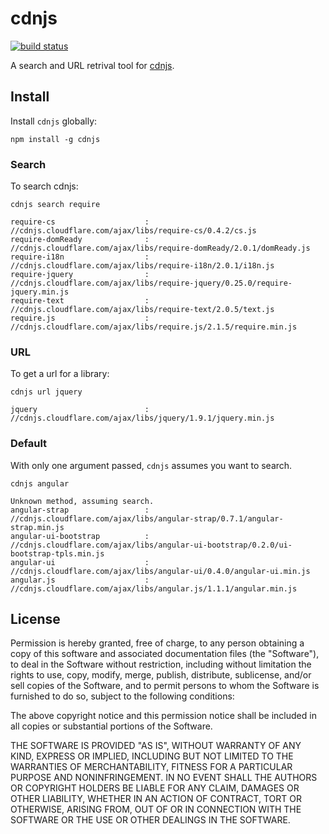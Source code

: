 # cdnjs

[![build status](https://secure.travis-ci.org/phuu/cdnjs.png)](http://travis-ci.org/phuu/cdnjs)

A search and URL retrival tool for [cdnjs](//cdnjs.com).

## Install

Install `cdnjs` globally:

`npm install -g cdnjs`

### Search

To search cdnjs:

`cdnjs search require`

```
require-cs                    : //cdnjs.cloudflare.com/ajax/libs/require-cs/0.4.2/cs.js
require-domReady              : //cdnjs.cloudflare.com/ajax/libs/require-domReady/2.0.1/domReady.js
require-i18n                  : //cdnjs.cloudflare.com/ajax/libs/require-i18n/2.0.1/i18n.js
require-jquery                : //cdnjs.cloudflare.com/ajax/libs/require-jquery/0.25.0/require-jquery.min.js
require-text                  : //cdnjs.cloudflare.com/ajax/libs/require-text/2.0.5/text.js
require.js                    : //cdnjs.cloudflare.com/ajax/libs/require.js/2.1.5/require.min.js
```

### URL

To get a url for a library:

`cdnjs url jquery`

```
jquery                        : //cdnjs.cloudflare.com/ajax/libs/jquery/1.9.1/jquery.min.js
```

### Default

With only one argument passed, `cdnjs` assumes you want to search.

`cdnjs angular`

```
Unknown method, assuming search.
angular-strap                 : //cdnjs.cloudflare.com/ajax/libs/angular-strap/0.7.1/angular-strap.min.js
angular-ui-bootstrap          : //cdnjs.cloudflare.com/ajax/libs/angular-ui-bootstrap/0.2.0/ui-bootstrap-tpls.min.js
angular-ui                    : //cdnjs.cloudflare.com/ajax/libs/angular-ui/0.4.0/angular-ui.min.js
angular.js                    : //cdnjs.cloudflare.com/ajax/libs/angular.js/1.1.1/angular.min.js
```

## License

Permission is hereby granted, free of charge, to any person obtaining a copy of this software and associated documentation files (the "Software"), to deal in the Software without restriction, including without limitation the rights to use, copy, modify, merge, publish, distribute, sublicense, and/or sell copies of the Software, and to permit persons to whom the Software is furnished to do so, subject to the following conditions:

The above copyright notice and this permission notice shall be included in all copies or substantial portions of the Software.

THE SOFTWARE IS PROVIDED "AS IS", WITHOUT WARRANTY OF ANY KIND, EXPRESS OR IMPLIED, INCLUDING BUT NOT LIMITED TO THE WARRANTIES OF MERCHANTABILITY, FITNESS FOR A PARTICULAR PURPOSE AND NONINFRINGEMENT. IN NO EVENT SHALL THE AUTHORS OR COPYRIGHT HOLDERS BE LIABLE FOR ANY CLAIM, DAMAGES OR OTHER LIABILITY, WHETHER IN AN ACTION OF CONTRACT, TORT OR OTHERWISE, ARISING FROM, OUT OF OR IN CONNECTION WITH THE SOFTWARE OR THE USE OR OTHER DEALINGS IN THE SOFTWARE.
